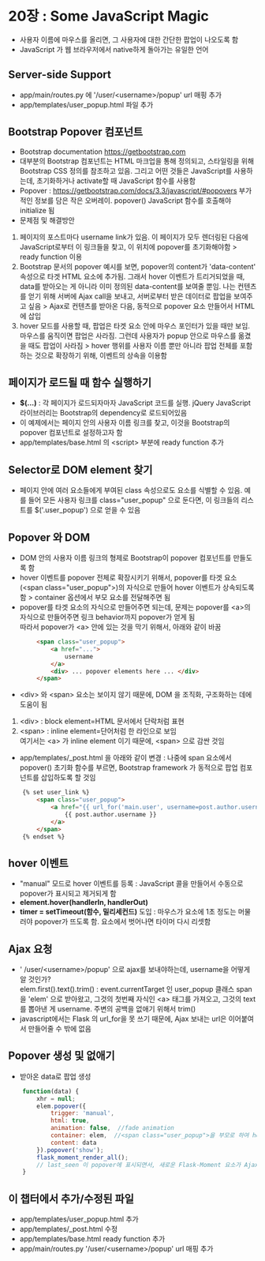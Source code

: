 # 20장 : Some JavaScript Magic
- 사용자 이름에 마우스를 올리면, 그 사용자에 대한 간단한 팝업이 나오도록 함
- JavaScript 가 웹 브라우저에서 native하게 돌아가는 유일한 언어

## Server-side Support
- app/main/routes.py 에 '/user/\<username>/popup' url 매핑 추가
- app/templates/user_popup.html 파일 추가

## Bootstrap Popover 컴포넌트
- Bootstrap documentation https://getbootstrap.com 
- 대부분의 Bootstrap 컴포넌트는 HTML 마크업을 통해 정의되고, 스타일링을 위해 Bootstrap CSS 정의를 참조하고 있음. 그리고 어떤 것들은 JavaScript를 사용하는데, 초기화하거나 activate할 때 JavaScript 함수를 사용함
- Popover : https://getbootstrap.com/docs/3.3/javascript/#popovers 부가적인 정보를 담은 작은 오버레이. popover() JavaScript 함수를 호출해야 initialize 됨
- 문제점 및 해결방안
1) 페이지의 포스트마다 username link가 있음. 이 페이지가 모두 렌더링된 다음에 JavaScript로부터 이 링크들을 찾고, 이 위치에 popover를 초기화해야함 > ready function 이용
2) Bootstrap 문서의 popover 예시를 보면, popover의 content가 'data-content' 속성으로 타겟 HTML 요소에 추가됨. 그래서 hover 이벤트가 트리거되었을 때, data를 받아오는 게 아니라 이미 정의된 data-content를 보여줄 뿐임. 나는 컨텐츠를 얻기 위해 서버에 Ajax call을 보내고, 서버로부터 받은 데이터로 팝업을 보여주고 싶음 > Ajax로 컨텐츠를 받아온 다음, 동적으로 popover 요소 만들어서 HTML에 삽입
3) hover 모드를 사용할 때, 팝업은 타겟 요소 안에 마우스 포인터가 있을 때만 보임. 마우스를 움직이면 팝업은 사라짐. 그런데 사용자가 popup 안으로 마우스를 옮겼을 때도 팝업이 사라짐 > hover 행위를 사용자 이름 뿐만 아니라 팝업 전체를 포함하는 것으로 확장하기 위해, 이벤트의 상속을 이용함

## 페이지가 로드될 때 함수 실행하기
- **$(...)** : 각 페이지가 로드되자마자 JavaScript 코드를 실행. jQuery JavaScript 라이브러리는 Bootstrap의 dependency로 로드되어있음
- 이 예제에서는 페이지 안의 사용자 이름 링크를 찾고, 이것을 Bootstrap의 popover 컴포넌트로 설정하고자 함
- app/templates/base.html 의 \<script> 부분에 ready function 추가

## Selector로 DOM element 찾기
- 페이지 안에 여러 요소들에게 부여된 class 속성으로도 요소를 식별할 수 있음. 예를 들어 모든 사용자 링크를 class="user_popup" 으로 둔다면, 이 링크들의 리스트를 $('.user_popup') 으로 얻을 수 있음

## Popover 와 DOM
- DOM 안의 사용자 이름 링크의 형제로 Bootstrap이 popover 컴포넌트를 만들도록 함
- hover 이벤트를 popover 전체로 확장시키기 위해서, popover를 타겟 요소(\<span class="user_popup">)의 자식으로 만들어 hover 이벤트가 상속되도록 함 > container 옵션에서 부모 요소를 전달해주면 됨
- popover를 타겟 요소의 자식으로 만들어주면 되는데, 문제는 popover를 \<a>의 자식으로 만들어주면 링크 behavior까지 popover가 얻게 됨  
따라서 popover가 \<a> 안에 있는 것을 막기 위해서, 아래와 같이 바꿈

```html
        <span class="user_popup">
            <a href="...">
                username
            </a>
            <div> ... popover elements here ... </div>
        </span>
```

- \<div> 와 \<span> 요소는 보이지 않기 때문에, DOM 을 조직화, 구조화하는 데에 도움이 됨
1) \<div> : block element=HTML 문서에서 단락처럼 표현
2) \<span> : inline element=단어처럼 한 라인으로 보임  
여기서는 \<a> 가 inline element 이기 때문에, \<span> 으로 감싼 것임

- app/templates/_post.html 을 아래와 같이 변경 : 나중에 span 요소에서 popover() 초기화 함수를 부르면, Bootstrap framework 가 동적으로 팝업 컴포넌트를 삽입하도록 할 것임
```html
    {% set user_link %}
        <span class="user_popup">
            <a href="{{ url_for('main.user', username=post.author.username) }}">
                {{ post.author.username }}
            </a>
        </span>
    {% endset %}
```

## hover 이벤트
- "manual" 모드로 hover 이벤트를 등록 : JavaScript 콜을 만들어서 수동으로 popover가 표시되고 제거되게 함
- **element.hover(handlerIn, handlerOut)**
- **timer = setTimeout(함수, 밀리세컨드)** 도입 : 마우스가 요소에 1초 정도는 머물러야 popover가 뜨도록 함. 요소에서 벗어나면 타이머 다시 리셋함

## Ajax 요청
- ' /user/\<username>/popup' 으로 ajax를 보내야하는데, username을 어떻게 알 것인가?  
elem.first().text().trim() : event.currentTarget 인 user_popup 클래스 span 을 'elem' 으로 받아왔고, 그것의 첫번째 자식인 \<a> 태그를 가져오고, 그것의 text를 뽑아낸 게 username. 주변의 공백을 없애기 위해서 trim()
- javascript에서는 Flask 의 url_for을 못 쓰기 때문에, Ajax 보내는 url은 이어붙여서 만들어줄 수 밖에 없음

## Popover 생성 및 없애기
- 받아온 data로 팝업 생성
```javascript
    function(data) {
        xhr = null;
        elem.popover({
            trigger: 'manual',
            html: true,
            animation: false,  //fade animation
            container: elem,  //<span class="user_popup">을 부모로 하여 hover 이벤트를 상속받음
            content: data
        }).popover('show');
        flask_moment_render_all();
        // last_seen 이 popover에 표시되면서, 새로운 Flask-Moment 요소가 Ajax에 의해 추가되었기 때문에, 이 함수를 불러줌
    }
```


## 이 챕터에서 추가/수정된 파일
- app/templates/user_popup.html 추가
- app/templates/_post.html 수정
- app/templates/base.html ready function 추가
- app/main/routes.py '/user/\<username>/popup' url 매핑 추가